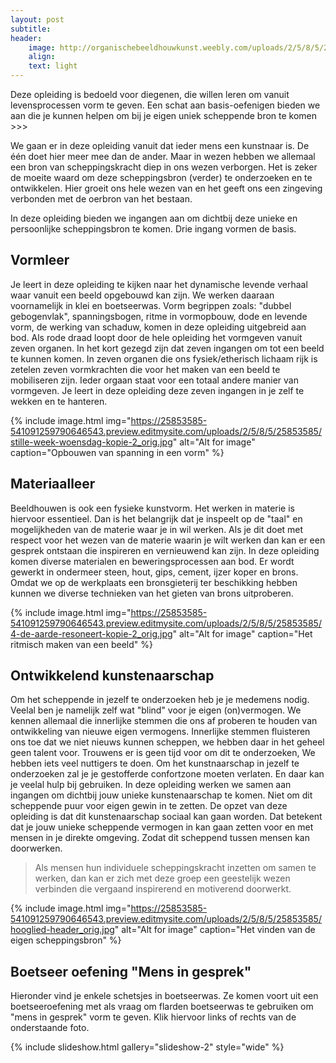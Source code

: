 ```yaml
---
layout: post
subtitle:
header:
    image: http://organischebeeldhouwkunst.weebly.com/uploads/2/5/8/5/25853585/maria_orig.jpg
    align:
    text: light
---
```

Deze opleiding is bedoeld voor diegenen, die willen leren om vanuit levensprocessen vorm te geven. Een schat aan basis-oefenigen bieden we aan die je kunnen helpen om bij je eigen uniek scheppende bron te komen >>>

We gaan er in deze opleiding vanuit dat ieder mens een kunstnaar is. De één doet hier meer mee dan de ander. Maar in wezen hebben we allemaal een bron van scheppingskracht diep in ons wezen verborgen. Het is zeker de moeite waard om deze scheppingsbron (verder) te onderzoeken en te ontwikkelen. Hier groeit ons hele wezen van en het geeft ons een zingeving verbonden met de oerbron van het bestaan.  

In deze opleiding bieden we ingangen aan om dichtbij deze unieke en persoonlijke scheppingsbron te komen.
Drie ingang vormen de basis.

## Vormleer
Je leert in deze opleiding te kijken naar het dynamische levende verhaal waar vanuit een beeld opgebouwd kan zijn.
We werken daaraan voornamelijk in klei en boetseerwas.
Vorm begrippen zoals: "dubbel gebogenvlak", spanningsbogen, ritme in vormopbouw, dode en levende vorm, de werking van schaduw, komen in deze opleiding uitgebreid aan bod.
Als rode draad loopt door de hele opleiding het vormgeven vanuit zeven organen. In het kort gezegd zijn dat zeven ingangen om tot een beeld te kunnen komen. In zeven organen die ons fysiek/etherisch lichaam rijk is zetelen zeven vormkrachten die voor het maken van een beeld te mobiliseren zijn. Ieder orgaan staat voor een totaal andere manier van vormgeven. Je leert in deze opleiding deze zeven ingangen in je zelf te wekken en te hanteren.   

{% include image.html img="https://25853585-541091259790646543.preview.editmysite.com/uploads/2/5/8/5/25853585/stille-week-woensdag-kopie-2_orig.jpg" alt="Alt for image" caption="Opbouwen van spanning in een vorm" %}


## Materiaalleer
Beeldhouwen is ook een fysieke kunstvorm. Het werken in materie is hiervoor essentieel. Dan is het belangrijk dat je inspeelt op de "taal" en mogelijkheden van de materie waar je in wil werken. Als je dit doet met respect voor het wezen van de materie waarin je wilt werken dan kan er een gesprek ontstaan die inspireren en vernieuwend kan zijn. In deze opleiding komen diverse materialen en beweringsprocessen aan bod.
Er wordt gewerkt in ondermeer steen, hout, gips, cement, ijzer koper en brons. Omdat we op de werkplaats een bronsgieterij ter beschikking hebben kunnen we diverse technieken van het gieten van brons uitproberen.

{% include image.html img="https://25853585-541091259790646543.preview.editmysite.com/uploads/2/5/8/5/25853585/4-de-aarde-resoneert-kopie-2_orig.jpg" alt="Alt for image" caption="Het ritmisch maken van een beeld" %}

## Ontwikkelend kunstenaarschap
Om het scheppende in jezelf te onderzoeken heb je je medemens nodig. Veelal ben je namelijk zelf wat "blind" voor je eigen (on)vermogen. We kennen allemaal die innerlijke stemmen die ons af proberen te houden van ontwikkeling van nieuwe eigen vermogens. Innerlijke stemmen fluisteren ons toe dat we niet nieuws kunnen scheppen, we hebben daar in het geheel geen talent voor. Trouwens er is geen tijd voor om dit te onderzoeken, We hebben iets veel nuttigers te doen.
Om het kunstnaarschap in jezelf te onderzoeken zal je je gestofferde confortzone moeten verlaten. En daar kan je veelal hulp bij gebruiken.
In deze opleiding werken we samen aan ingangen om dichtbij jouw unieke kunstenaarschap te komen. Niet om dit scheppende puur voor eigen gewin in te zetten. De opzet van deze opleiding is dat dit kunstenaarschap sociaal kan gaan worden.
Dat betekent dat je jouw unieke scheppende vermogen in kan gaan zetten voor en met mensen in je direkte omgeving. Zodat dit scheppend tussen mensen kan doorwerken.  

> Als mensen hun individuele scheppingskracht inzetten om samen te werken, dan kan er zich met deze groep een geestelijk wezen verbinden die vergaand inspirerend en motiverend doorwerkt.



{% include image.html img="https://25853585-541091259790646543.preview.editmysite.com/uploads/2/5/8/5/25853585/hooglied-header_orig.jpg" alt="Alt for image" caption="Het vinden van de eigen scheppingsbron" %}






## Boetseer oefening "Mens in gesprek"  

Hieronder vind je enkele schetsjes in boetseerwas. Ze komen voort uit een boetseeroefening met als vraag om flarden boetseerwas te gebruiken om "mens in gesprek" vorm te geven.
Klik hiervoor links of rechts van de onderstaande foto.

{% include slideshow.html gallery="slideshow-2" style="wide" %}
